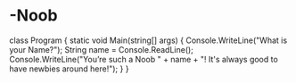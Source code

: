 # -Noob
 class Program
    {
        static void Main(string[] args)
        {
            Console.WriteLine("What is your Name?");
            String name = Console.ReadLine();
            Console.WriteLine("You’re such a Noob " + name + "! It's always good to have newbies around here!");
        }
    }

